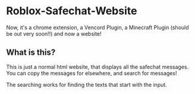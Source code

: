 # Roblox-Safechat-Website
Now, it's a chrome extension, a Vencord Plugin, a Minecraft Plugin (should be out very soon!!) and now a website!

## What is this?
This is just a normal html website, that displays all the safechat messages.
You can copy the messages for elsewhere, and search for messages!

The searching works for finding the texts that start with the input.
